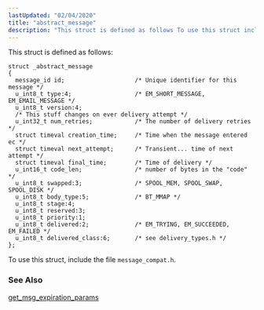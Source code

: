 ```yaml
---
lastUpdated: "02/04/2020"
title: "abstract_message"
description: "This struct is defined as follows To use this struct include the file message compat h get msg expiration params..."
---
```


This struct is defined as follows:

```
struct _abstract_message
{
  message_id id;                    /* Unique identifier for this message */
  u_int8_t type:4;                  /* EM_SHORT_MESSAGE, EM_EMAIL_MESSAGE */
  u_int8_t version:4;
  /* This stuff changes on ever delivery attempt */
  u_int32_t num_retries;            /* The number of delivery retries */
  struct timeval creation_time;     /* Time when the message entered ec */
  struct timeval next_attempt;      /* Transient... time of next attempt */
  struct timeval final_time;        /* Time of delivery */
  u_int16_t code_len;               /* number of bytes in the "code" */
  u_int8_t swapped:3;               /* SPOOL_MEM, SPOOL_SWAP, SPOOL_DISK */
  u_int8_t body_type:5;             /* BT_MMAP */
  u_int8_t stage:4;
  u_int8_t reserved:3;
  u_int8_t priority:1;
  u_int8_t delivered:2;             /* EM_TRYING, EM_SUCCEEDED, EM_FAILED */
  u_int8_t delivered_class:6;       /* see delivery_types.h */
};
```

To use this struct, include the file `message_compat.h`.

### <a name="idp46475696"></a> See Also

[get_msg_expiration_params](/momentum/3/3-api/hooks-core-get-msg-expiration-params)